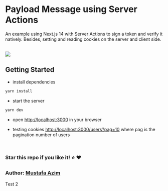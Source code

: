 # Payload Message using Server Actions

An example using Next.js 14 with Server Actions to sign a token and verify it natively. Besides, setting and reading cookies on the server and client side.

<br/>
<img src="./public/readme_0.jpg" >
<br/>

## Getting Started

- install dependencies

```bash
yarn install
```

- start the server

```bash
yarn dev
```

- open [http://localhost:3000](http://localhost:3000) in your browser

- testing cookies [http://localhost:3000/users?pag=10](http://localhost:3000/users?pag=10) where pag is the pagination number of users

<br/>

### Star this repo if you like it! :star: :heart:

### Author: [Mustafa Azim](https://github.com/mazimcoder)

Test 2